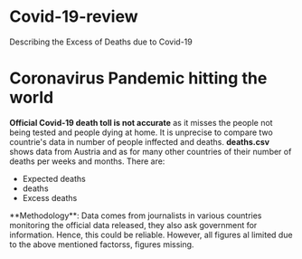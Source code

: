 # Covid-19-review
Describing the Excess of Deaths due to Covid-19
# Coronavirus Pandemic hitting the world
**Official Covid-19 death toll is not accurate** as it misses the people not being tested and people dying at home. It is unprecise to compare two countrie's data in number of people inffected and deaths. 
**deaths.csv** shows data from Austria and as for many other countries of their number of deaths per weeks and months.
There are: 
<ul>
<li>Expected deaths</li>
<li>deaths</li>
<li>Excess deaths</li>
</ul>
**Methodology**: Data comes from journalists in various countries monitoring the official data released, they also ask government for information. Hence, this could be reliable. However, all figures al limited due to the above mentioned factorss, figures missing. 
